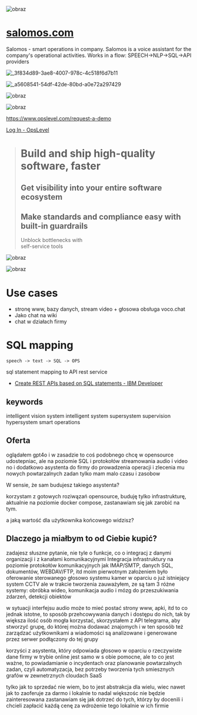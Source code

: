 
![obraz](https://github.com/salomos-com/www/assets/5669657/32a99889-f886-42e2-a84d-b95c40defcb1)

# [salomos.com](http://www.salomos.com)


Salomos - smart operations in company. 
Salomos is a voice assistant for the company's operational activities. Works in a flow: SPEECH->NLP->SQL->API providers

![_3f834d89-3ae8-4007-978c-4c518f6d7b11](https://github.com/salomos-com/www/assets/5669657/6ed30938-35fe-40db-9b26-deeeb2f69d3a)




![_a5608541-54df-42de-80bd-a0e72a297429](https://github.com/salomos-com/www/assets/5669657/fdfe07f0-9081-4bca-a8fb-0dc65f11ee72)




![obraz](https://github.com/salomos-com/www/assets/5669657/66fc2bf7-3966-4a66-b75e-3be93494bc27)




![obraz](https://github.com/salomos-com/www/assets/5669657/b092bda6-bbf1-474d-a844-8267d5939d27)


https://www.opslevel.com/request-a-demo

[Log In - OpsLevel](https://app.opslevel.com/users/sso/sign_in)

> # Build and ship high-quality software, faster
> 
> ## Get visibility into your entire software ecosystem
> 
> ## Make standards and compliance easy with built-in guardrails
> 
> Unblock bottlenecks with  
> self-service tools


![obraz](https://github.com/salomos-com/www/assets/5669657/90dffa3b-11ac-4b0a-aebf-de793520ca5e)




![obraz](https://github.com/salomos-com/www/assets/5669657/9a3dec51-18e3-45f8-874f-92a76390eb6f)


# Use cases 

+ stronę www, bazy danych, stream video + głosowa obsługa voco.chat
+ Jako chat na wiki
+ chat w działach firmy

# SQL mapping

```
speech -> text -> SQL -> OPS
```

sql statement mapping to API rest service

+ [Create REST APIs based on SQL statements - IBM Developer](https://developer.ibm.com/tutorials/creating-rest-apis-based-on-sql-statements/)



## keywords

intelligent vision system
intelligent system
supersystem
supervision
hypersystem
smart operations



## Oferta

oglądałem gpt4o i w zasadzie to coś podobnego chcę w opensource udostepniac, ale na poziomie SQL i protokołów streamowania audio i video
no i dodatkowo asystenta do firmy do prowadzenia operacji i zlecenia mu nowych powtarzalnych zadan
tylko mam  malo czasu i zasobow

W sensie, że sam budujesz takiego asystenta?

korzystam z gotowych roziwązań opensource, buduję tylko infrastrukturę, aktualnie na poziomie docker compose, zastanawiam się jak zarobić na tym.

a jaką wartość dla użytkownika końcowego widzisz? 

## Dlaczego ja miałbym to od Ciebie kupić?

zadajesz słuszne pytanie, nie tyle o funkcje, co o integracj z danymi organizacji i z kanałami komunikacyjnymi
Integracja infrastruktury na poziomie protokołów komunikacyjnych jak IMAP/SMTP, danych SQL, dokumentów, WEBDAV/FTP, itd
moim pierwotnym założeniem było oferowanie sterowanego  głosowo systemu kamer w oparciu o już istniejący system CCTV
ale w trakcie tworzenia zauważyłem, ze są tam 3 różne systemy: obróbka wideo, komunikacja audio i mózg do przeszukiwania zdarzeń, detekcji obiektów

w sytuacji interfejsu audio może to mieć postać strony www, apki, itd to co jednak istotne, to sposób przehcowywania danych i dostępu do nich, tak by większa ilość osób mogła korzystać,  skorzystałem z API telegrama, aby stworzyć grupę, do której można dodawać znajomych i w ten sposób też zarządzać użytkownikami a wiadomości są analizowane i generowane przez serwer podłączony do tej grupy

korzyści z asystenta, który odpowiada głosowo w oparciu o  rzeczywiste dane firmy w trybie online jest samo w s obie pomocne, ale to co jest ważne, to powiadamianie o incydentach oraz planowanie powtarzalnych zadan, czyli automatyzacja, bez potrzeby tworzenia tych smiesznych grafów w zewnetrznych cloudach SaaS

tylko jak to sprzedać nie wiem, bo to jest abstrakcja dla wielu, wiec nawet jak to zaoferuje za darmo i lokalnie to nadal większośc nie będzie zainteresowana
zastanawiam się jak dotrzeć do tych, którzy by docenili i chcieli zapłacić każdą cenę za wdrożenie tego lokalnie w ich firmie
